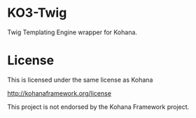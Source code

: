 KO3-Twig
========

Twig Templating Engine wrapper for Kohana.

License
=========

This is licensed under the same license as Kohana

http://kohanaframework.org/license

This project is not endorsed by the Kohana Framework project.